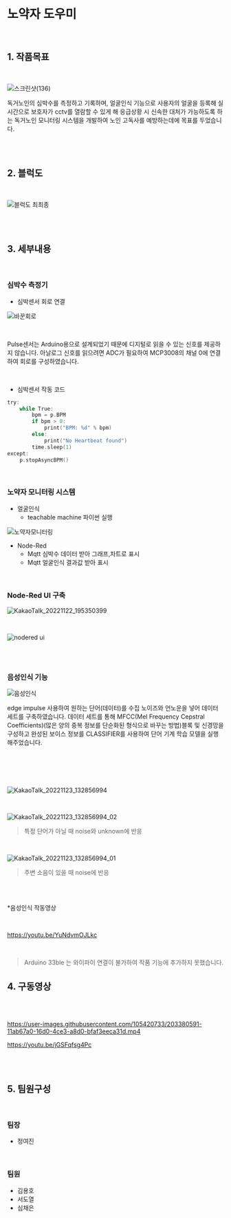 # 노약자 도우미

<br/>

## **1. 작품목표**
<br/>

![스크린샷(136)](https://user-images.githubusercontent.com/105420733/203249358-9b2f6293-0f8a-47c4-9c47-eb500a65e893.png)

독거노인의 심박수를 측정하고 기록하며, 얼굴인식 기능으로 사용자의 얼굴을 등록해 실시간으로 보호자가 cctv를 열람할 수 있게 해
응급상황 시 신속한 대처가 가능하도록 하는 독거노인 모니터링 시스템을 개발하여 노인 고독사를 예방하는데에 목표를 두었습니다.

<br/><br/>

## **2. 블럭도**
<br/>


![블럭도 최최종](https://user-images.githubusercontent.com/105420733/203463989-200c87a8-13b8-40fc-ab57-fccc26665dc4.png)





<br/><br/>

## **3. 세부내용**
<br/>

###  **심박수 측정기**
  + 심박센서 회로 연결

   
        
 ![바꾼회로](https://user-images.githubusercontent.com/105420733/203353637-cfa171ea-86cf-4498-86b7-4cd1da30bc22.png)
 
  <br/>
  
   Pulse센서는 Arduino용으로 설계되었기 때문에 디지털로 읽을 수 있는 신호를 제공하지 않습니다. 아날로그 신호를 읽으려면 ADC가 필요하여 MCP3008의 채널 0에 연결하여 회로를 구성하였습니다. 

<br/>

  + 심박센서 작동 코드


``` C
try:
    while True:
        bpm = p.BPM
        if bpm > 0:
            print("BPM: %d" % bpm)
        else:
            print("No Heartbeat found")
        time.sleep(1)
except:
    p.stopAsyncBPM()
```

  <br/>
   
 
  
  
###  **노약자 모니터링 시스템**
  + 얼굴인식
    + teachable machine 파이썬 실행
 
![노약자모니터링](https://user-images.githubusercontent.com/105420733/203365450-df70f6ab-a7f4-4505-a279-be49f6df6b46.png)

  + Node-Red 
    + Mqtt 심박수 데이터 받아 그래프,차트로 표시
    + Mqtt 얼굴인식 결과값 받아 표시
         
   <br/>
   
   
###    Node-Red UI 구축

![KakaoTalk_20221122_195350399](https://user-images.githubusercontent.com/105420733/203312369-b2b517d8-e5ea-4e94-b379-8ff70864e2a0.png)

<br/>

![nodered ui](https://user-images.githubusercontent.com/105420733/203365898-6b0f75c1-0cf9-4ada-9f40-e9bb09d1a9a8.png)

<br/><br/>


###    음성인식 기능

![음성인식](https://user-images.githubusercontent.com/105420733/203468022-b84c2a49-a9f6-48a9-a748-2689f07a82b0.png)


edge impulse 사용하여 원하는 단어(데이터)를 수집 노이즈와 언노운을 넣어 데이터 세트를 구축하였습니다.
데이터 세트를 통해 MFCC(Mel Frequency Cepstral Coefficients)(많은 양의 중복 정보를 단순화된 형식으로 바꾸는 방법)블록 및 신경망을 구성하고 완성된 보이스 정보를 CLASSIFIER를 사용하여 단어 기계 학습 모델을 실행해주었습니다.

<br/><br/>

<br/>

![KakaoTalk_20221123_132856994](https://user-images.githubusercontent.com/105420733/203469550-79582cce-b970-4c77-9db5-59aeea8719d1.jpg)


<br/>

![KakaoTalk_20221123_132856994_02](https://user-images.githubusercontent.com/105420733/203469545-a54ecf95-fd03-4542-9e7c-fcd8752b87e1.jpg)

>특정 단어가 아닐 때 noise와 unknown에 반응
<br/>

![KakaoTalk_20221123_132856994_01](https://user-images.githubusercontent.com/105420733/203469551-2d5ed1ef-56dd-4a4b-82d1-a28c8bac5e9d.jpg)

>주변 소음이 있을 때 noise에 반응

<br/><br/>

*음성인식 작동영상

<br/>

<https://youtu.be/YuNdvmOJLkc>

<br/>

> Arduino 33ble 는 와이파이 연결이 불가하여 작품 기능에 추가하지 못했습니다.


## **4. 구동영상**

<br/><br/>


https://user-images.githubusercontent.com/105420733/203380591-11ab67a0-16d0-4ce3-a8d0-bfaf3eeca31d.mp4


<https://youtu.be/jGSFqfsg4Pc>

<br/><br/>

## **5. 팀원구성**
<br/>

###  **팀장**
  + 정여진

<br/>

###  **팀원**
  + 김용호
  + 서도열
  + 심채은


